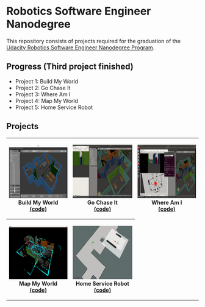 # Robotics Software Engineer Nanodegree

This repository consists of projects required for the graduation of the
[Udacity Robotics Software Engineer Nanodegree Program](https://www.udacity.com/course/robotics-software-engineer--nd209).

## Progress (Third project finished)
* Project 1: Build My World
* Project 2: Go Chase It
* Project 3: Where Am I
* Project 4: Map My World
* Project 5: Home Service Robot

## Projects
<table style="width:100%">
  <tr>
    <th><p>
           <a href="https://github.com/RonaldoCD/Udacity-Robotics-Software-Engineer-Nanodegree-Projects/blob/main/Project%201:%20Build%20my%20world/images/Screenshot%20from%202023-02-03%2021-50-23.png">
           <img src="https://github.com/RonaldoCD/Udacity-Robotics-Software-Engineer-Nanodegree-Projects/blob/main/Project%201:%20Build%20my%20world/images/Screenshot%20from%202023-02-03%2021-50-23.png"
            alt="Build my world" width="250" height="140"></a>
           <br>Build My World
           <br><a href="https://github.com/RonaldoCD/Udacity-Robotics-Software-Engineer-Nanodegree-Projects/tree/main/Project%201:%20Build%20my%20world">(code)</a>
      </p>
    </th>
    <th><p>
           <a href="https://www.youtube.com/watch?v=fugrDDqZiU8&">
           <img src="https://github.com/huuanhhuynguyen/RoboND-Go-Chase-It/blob/master/demo.gif"
            alt="Go chase it" width="250" height="140"></a>
           <br>Go Chase It
           <br><a href="https://github.com/huuanhhuynguyen/RoboND-Go-Chase-It/">(code)</a>
        </p>
    </th>
    <th><p>
           <a href="https://www.youtube.com/watch?v=XO9q-1EyGBc">
           <img src="https://github.com/huuanhhuynguyen/RoboND-Where-Am-I/blob/master/demo.gif"
            alt="Where am I" width="250" height="140"></a>
           <br>Where Am I
           <br><a href="https://github.com/huuanhhuynguyen/RoboND-Where-Am-I/">(code)</a>
        </p>
    </th>
  </tr>
  <tr>
    <th><p>
           <a href="https://github.com/huuanhhuynguyen/RoboND-Map-My-World/blob/master/images/3D_map.png">
           <img src="https://github.com/huuanhhuynguyen/RoboND-Map-My-World/blob/master/images/3D_map.png"
            alt="Map my world" width="250" height="140"></a>
           <br>Map My World
           <br><a href="https://github.com/huuanhhuynguyen/RoboND-Map-My-World/">(code)</a>
      </p>
    </th>
    <th><p>
           <a href="https://www.youtube.com/watch?v=aWmFmcCNxjw">
           <img src="https://github.com/huuanhhuynguyen/RoboND-Home-Service-Robot/blob/master/demo.gif"
            alt="Home service robot" width="250" height="140"></a>
           <br>Home Service Robot
           <br><a href="https://github.com/huuanhhuynguyen/RoboND-Home-Service-Robot/">(code)</a>
        </p>
    </th>
  </tr>
</table>
